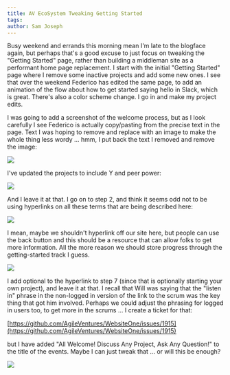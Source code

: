 ```yaml
---
title: AV EcoSystem Tweaking Getting Started
tags: 
author: Sam Joseph
---
```


Busy weekend and errands this morning mean I'm late to the blogface again, but perhaps that's a good excuse to just focus on tweaking the "Getting Started" page, rather than building a middleman site as a performant home page replacement.  I start with the initial "Getting Started" page where I remove some inactive projects and add some new ones. I see that over the weekend Federico has edited the same page, to add an animation of the flow about how to get started saying hello in Slack, which is great.  There's also a color scheme change.  I go in and make my project edits.

I was going to add a screenshot of the welcome process, but as I look carefully I see Federico is actually copy/pasting from the precise text in the page.  Text I was hoping to remove and replace with an image to make the whole thing less wordy ... hmm, I put back the text I removed and remove the image:

![](https://dl.dropbox.com/s/53sng86et75cwou/Screenshot%202017-10-16%2010.18.34.png?dl=0)

I've updated the projects to include Y and peer power:

![](https://dl.dropbox.com/s/hcsfi6z771pvyb6/Screenshot%202017-10-16%2010.22.26.png?dl=0)

And I leave it at that.  I go on to step 2, and think it seems odd not to be using hyperlinks on all these terms that are being described here:

![](https://dl.dropbox.com/s/0nabm1p22p6ggk8/Screenshot%202017-10-16%2010.23.55.png?dl=0)

I mean, maybe we shouldn't hyperlink off our site here, but people can use the back button and this should be a resource that can allow folks to get more information.  All the more reason we should store progress through the getting-started track I guess.

![](https://dl.dropbox.com/s/6tu2ooyrp4ccj4l/Screenshot%202017-10-16%2010.30.47.png?dl=0)

I add optional to the hyperlink to step 7 (since that is optionally starting your own project), and leave it at that.  I recall that Will was saying that the "listen in" phrase in the non-logged in version of the link to the scrum was the key thing that got him involved.  Perhaps we could adjust the phrasing for logged in users too, to get more in the scrums ...  I create a ticket for that:

[https://github.com/AgileVentures/WebsiteOne/issues/1915](https://github.com/AgileVentures/WebsiteOne/issues/1915)

but I have added "All Welcome! Discuss Any Project, Ask Any Question!" to the title of the events.  Maybe I can just tweak that ... or will this be enough?

![](https://dl.dropbox.com/s/rnlzuzl9tobqp3c/Screenshot%202017-10-16%2010.47.01.png?dl=0)



